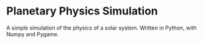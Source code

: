 # Planetary Physics Simulation
A simple simulation of the physics of a solar system. Written in Python, with Numpy and Pygame.
